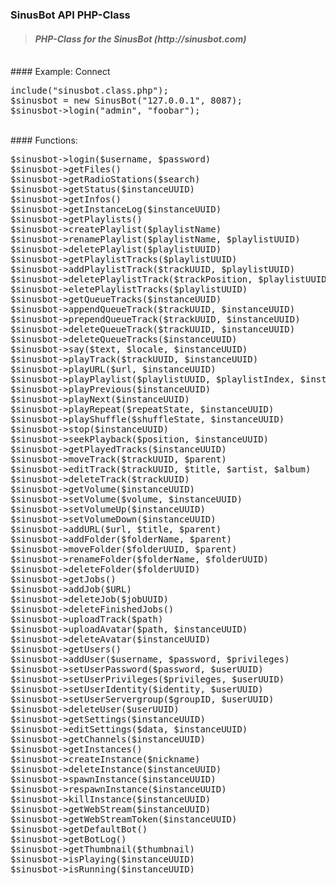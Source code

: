 ### SinusBot API PHP-Class
<blockquote><h4><em>PHP-Class for the SinusBot (http://sinusbot.com)</em></h4></blockquote>
<br />
#### Example: Connect
<pre>
include("sinusbot.class.php");
$sinusbot = new SinusBot("127.0.0.1", 8087);
$sinusbot->login("admin", "foobar");
</pre>
<br />
#### Functions:
<pre>
$sinusbot->login($username, $password)
$sinusbot->getFiles()
$sinusbot->getRadioStations($search)
$sinusbot->getStatus($instanceUUID)
$sinusbot->getInfos()
$sinusbot->getInstanceLog($instanceUUID)
$sinusbot->getPlaylists()
$sinusbot->createPlaylist($playlistName)
$sinusbot->renamePlaylist($playlistName, $playlistUUID)
$sinusbot->deletePlaylist($playlistUUID)
$sinusbot->getPlaylistTracks($playlistUUID)
$sinusbot->addPlaylistTrack($trackUUID, $playlistUUID)
$sinusbot->deletePlaylistTrack($trackPosition, $playlistUUID)
$sinusbot->eletePlaylistTracks($playlistUUID)
$sinusbot->getQueueTracks($instanceUUID)
$sinusbot->appendQueueTrack($trackUUID, $instanceUUID)
$sinusbot->prependQueueTrack($trackUUID, $instanceUUID)
$sinusbot->deleteQueueTrack($trackUUID, $instanceUUID)
$sinusbot->deleteQueueTracks($instanceUUID)
$sinusbot->say($text, $locale, $instanceUUID)
$sinusbot->playTrack($trackUUID, $instanceUUID)
$sinusbot->playURL($url, $instanceUUID)
$sinusbot->playPlaylist($playlistUUID, $playlistIndex, $instanceUUID)
$sinusbot->playPrevious($instanceUUID)
$sinusbot->playNext($instanceUUID)
$sinusbot->playRepeat($repeatState, $instanceUUID)
$sinusbot->playShuffle($shuffleState, $instanceUUID)
$sinusbot->stop($instanceUUID) 
$sinusbot->seekPlayback($position, $instanceUUID)
$sinusbot->getPlayedTracks($instanceUUID)
$sinusbot->moveTrack($trackUUID, $parent)
$sinusbot->editTrack($trackUUID, $title, $artist, $album)
$sinusbot->deleteTrack($trackUUID)
$sinusbot->getVolume($instanceUUID) 
$sinusbot->setVolume($volume, $instanceUUID)
$sinusbot->setVolumeUp($instanceUUID)
$sinusbot->setVolumeDown($instanceUUID)
$sinusbot->addURL($url, $title, $parent)
$sinusbot->addFolder($folderName, $parent)
$sinusbot->moveFolder($folderUUID, $parent)
$sinusbot->renameFolder($folderName, $folderUUID)
$sinusbot->deleteFolder($folderUUID)
$sinusbot->getJobs()
$sinusbot->addJob($URL)
$sinusbot->deleteJob($jobUUID)
$sinusbot->deleteFinishedJobs()
$sinusbot->uploadTrack($path)
$sinusbot->uploadAvatar($path, $instanceUUID)
$sinusbot->deleteAvatar($instanceUUID)
$sinusbot->getUsers()
$sinusbot->addUser($username, $password, $privileges)
$sinusbot->setUserPassword($password, $userUUID)
$sinusbot->setUserPrivileges($privileges, $userUUID)
$sinusbot->setUserIdentity($identity, $userUUID)
$sinusbot->setUserServergroup($groupID, $userUUID)
$sinusbot->deleteUser($userUUID)
$sinusbot->getSettings($instanceUUID)
$sinusbot->editSettings($data, $instanceUUID)
$sinusbot->getChannels($instanceUUID)
$sinusbot->getInstances()
$sinusbot->createInstance($nickname)
$sinusbot->deleteInstance($instanceUUID)
$sinusbot->spawnInstance($instanceUUID)
$sinusbot->respawnInstance($instanceUUID)
$sinusbot->killInstance($instanceUUID)
$sinusbot->getWebStream($instanceUUID)
$sinusbot->getWebStreamToken($instanceUUID)
$sinusbot->getDefaultBot()
$sinusbot->getBotLog()
$sinusbot->getThumbnail($thumbnail)
$sinusbot->isPlaying($instanceUUID)
$sinusbot->isRunning($instanceUUID)
</pre>
